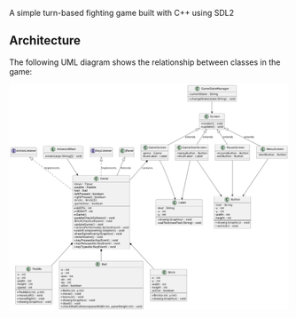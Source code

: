 A simple turn-based fighting game built with C++ using SDL2
## Architecture

The following UML diagram shows the relationship between classes in the game:

![UML Diagram](./docs/uml-diagram.png)

